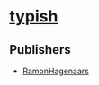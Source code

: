 # [typish](https://pypi.org/project/typish)



## Publishers
- [RamonHagenaars](https://pypi.org/user/RamonHagenaars)

